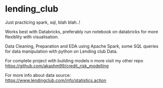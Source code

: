 # lending_club
Just practicing spark, sql, blah blah..!

Works best with Databricks, preferably run notebook on databricks for more flexiblity with visualisation.

Data Cleaning, Preparation and EDA using Apache Spark, some SQL queries for data manipulation with python on Lending club Data.

For complete project with building models n more visit my other repo https://github.com/akashm99/credit_risk_modelling

For more info about data source: https://www.lendingclub.com/info/statistics.action
